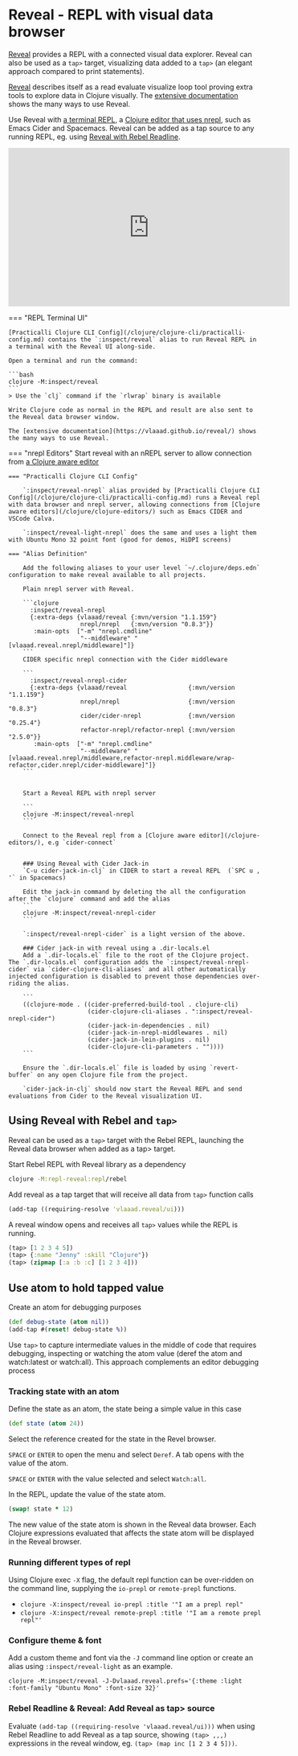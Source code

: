 # Reveal - REPL with visual data browser

[Reveal](https://vlaaad.github.io/reveal/) provides a REPL with a connected visual data explorer.  Reveal can also be used as a `tap>` target, visualizing data added to a `tap>` (an elegant approach compared to print statements).

[Reveal](https://vlaaad.github.io/reveal/) describes itself as a read evaluate visualize loop tool proving extra tools to explore data in Clojure visually.  The [extensive documentation](https://vlaaad.github.io/reveal/) shows the many ways to use Reveal.

Use Reveal with [a terminal REPL](#using-reveal-in-a-terminal), a [Clojure editor that uses nrepl](#using-reveal-with-nrepl-editors), such as Emacs Cider and Spacemacs.  Reveal can be added as a tap source to any running REPL, eg. using [Reveal with Rebel Readline](#using-reveal-with-rebel-and-tap).

<p style="text-align:center">
<iframe width="560" height="315" src="https://www.youtube.com/embed/1jy09_16EeY" title="YouTube video player" frameborder="0" allow="accelerometer; autoplay; clipboard-write; encrypted-media; gyroscope; picture-in-picture" allowfullscreen></iframe>
</p>


=== "REPL Terminal UI"

    [Practicalli Clojure CLI Config](/clojure/clojure-cli/practicalli-config.md) contains the `:inspect/reveal` alias to run Reveal REPL in a terminal with the Reveal UI along-side.

    Open a terminal and run the command:

    ```bash
    clojure -M:inspect/reveal
    ```
    > Use the `clj` command if the `rlwrap` binary is available

    Write Clojure code as normal in the REPL and result are also sent to the Reveal data browser window.

    The [extensive documentation](https://vlaaad.github.io/reveal/) shows the many ways to use Reveal.



=== "nrepl Editors"
    Start reveal with an nREPL server to allow connection from [a Clojure aware editor](/clojure/clojure-editors/)


    === "Practicalli Clojure CLI Config"

        `:inspect/reveal-nrepl` alias provided by [Practicalli Clojure CLI Config](/clojure/clojure-cli/practicalli-config.md) runs a Reveal repl with data browser and nrepl server, allowing connections from [Clojure aware editors](/clojure/clojure-editors/) such as Emacs CIDER and VSCode Calva.
    
        `:inspect/reveal-light-nrepl` does the same and uses a light them with Ubuntu Mono 32 point font (good for demos, HiDPI screens)
    
    === "Alias Definition"
    
        Add the following aliases to your user level `~/.clojure/deps.edn` configuration to make reveal available to all projects.
    
        Plain nrepl server with Reveal.
    
        ```clojure
          :inspect/reveal-nrepl
          {:extra-deps {vlaaad/reveal {:mvn/version "1.1.159"}
                        nrepl/nrepl   {:mvn/version "0.8.3"}}
           :main-opts  ["-m" "nrepl.cmdline"
                        "--middleware" "[vlaaad.reveal.nrepl/middleware]"]}
        ```
        CIDER specific nrepl connection with the Cider middleware
    
        ```
          :inspect/reveal-nrepl-cider
          {:extra-deps {vlaaad/reveal                 {:mvn/version "1.1.159"}
                        nrepl/nrepl                   {:mvn/version "0.8.3"}
                        cider/cider-nrepl             {:mvn/version "0.25.4"}
                        refactor-nrepl/refactor-nrepl {:mvn/version "2.5.0"}}
           :main-opts  ["-m" "nrepl.cmdline"
                        "--middleware" "[vlaaad.reveal.nrepl/middleware,refactor-nrepl.middleware/wrap-refactor,cider.nrepl/cider-middleware]"]}
        ```


        Start a Reveal REPL with nrepl server
        
        ```
        clojure -M:inspect/reveal-nrepl
        ```
        
        Connect to the Reveal repl from a [Clojure aware editor](/clojure-editors/), e.g `cider-connect`
        
        
        ### Using Reveal with Cider Jack-in
        `C-u cider-jack-in-clj` in CIDER to start a reveal REPL  (`SPC u , '` in Spacemacs)
        
        Edit the jack-in command by deleting the all the configuration after the `clojure` command and add the alias
        ```
        clojure -M:inspect/reveal-nrepl-cider
        ```
        
        `:inspect/reveal-nrepl-cider` is a light version of the above.
        
        ### Cider jack-in with reveal using a .dir-locals.el
        Add a `.dir-locals.el` file to the root of the Clojure project. The `.dir-locals.el` configuration adds the `:inspect/reveal-nrepl-cider` via `cider-clojure-cli-aliases` and all other automatically injected configuration is disabled to prevent those dependencies over-riding the alias.
        
        ```
        ((clojure-mode . ((cider-preferred-build-tool . clojure-cli)
                          (cider-clojure-cli-aliases . ":inspect/reveal-nrepl-cider")
                          (cider-jack-in-dependencies . nil)
                          (cider-jack-in-nrepl-middlewares . nil)
                          (cider-jack-in-lein-plugins . nil)
                          (cider-clojure-cli-parameters . ""))))
        ```
        
        Ensure the `.dir-locals.el` file is loaded by using `revert-buffer` on any open Clojure file from the project.
        
        `cider-jack-in-clj` should now start the Reveal REPL and send evaluations from Cider to the Reveal visualization UI.
        

## Using Reveal with Rebel and `tap>`

Reveal can be used as a `tap>` target with the Rebel REPL, launching the Reveal data browser when added as a tap> target.

Start Rebel REPL with Reveal library as a dependency

```bash
clojure -M:repl-reveal:repl/rebel
```

Add reveal as a tap target that will receive all data from `tap>` function calls

```clojure
(add-tap ((requiring-resolve 'vlaaad.reveal/ui)))
```

A reveal window opens and receives all `tap>` values while the REPL is running.

```clojure
(tap> [1 2 3 4 5])
(tap> {:name "Jenny" :skill "Clojure"})
(tap> (zipmap [:a :b :c] [1 2 3 4]))
```

<!-- > TODO: find more examples of using tap>. -->
<!-- > It seems you can bind specific functions to a tap set, `(add-tap (bound-fn* clojure.pprint/pprint))` `(add-tap (bound-fn* prn))` so am assuming if a function is bound, where ever it is used its result is sent to reveal browser window.  Then functions can be removed from the tap. -->
<!-- > To stop reveal, shut down the REPL (is there another approach?) -->


## Use atom to hold tapped value

Create an atom for debugging purposes

```clojure
(def debug-state (atom nil))
(add-tap #(reset! debug-state %))
```

Use `tap>` to capture intermediate values in the middle of code that requires debugging, inspecting or watching the atom value (deref the atom and watch:latest or watch:all).  This approach complements an editor debugging process


### Tracking state with an atom

Define the state as an atom, the state being a simple value in this case
    
```clojure
(def state (atom 24))
```
    
Select the reference created for the state in the Revel browser.
    
`SPACE` or `ENTER` to open the menu and select `Deref`.  A tab opens with the value of the atom.
    
`SPACE` or `ENTER` with the value selected and select `Watch:all`.
    
In the REPL, update the value of the state atom.
    
```clojure
(swap! state * 12)
```
The new value of the state atom is shown in the Reveal data browser.  Each Clojure expressions evaluated that affects the state atom will be displayed in the Reveal browser.
    

### Running different types of repl

Using Clojure exec `-X` flag, the default repl function can be over-ridden on the command line, supplying the `io-prepl` or `remote-prepl` functions.

* `clojure -X:inspect/reveal io-prepl :title '"I am a prepl repl"`
* `clojure -X:inspect/reveal remote-prepl :title '"I am a remote prepl repl"'`

### Configure theme & font

Add a custom theme and font via the `-J` command line option or create an alias using `:inspect/reveal-light` as an example.

```shell
clojure -M:inspect/reveal -J-Dvlaaad.reveal.prefs='{:theme :light :font-family "Ubuntu Mono" :font-size 32}'
```

### Rebel Readline & Reveal: Add Reveal as tap> source

Evaluate `(add-tap ((requiring-resolve 'vlaaad.reveal/ui)))` when using Rebel Readline to add Reveal as a tap source, showing `(tap> ,,,)` expressions in the reveal window, eg. `(tap> (map inc [1 2 3 4 5]))`.
